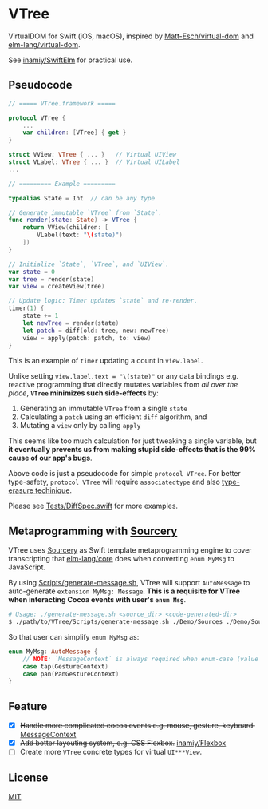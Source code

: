 # VTree

VirtualDOM for Swift (iOS, macOS), inspired by [Matt-Esch/virtual-dom](https://github.com/Matt-Esch/virtual-dom) and [elm-lang/virtual-dom](https://github.com/elm-lang/virtual-dom).

See [inamiy/SwiftElm](https://github.com/inamiy/SwiftElm) for practical use.

## Pseudocode

```swift
// ===== VTree.framework =====

protocol VTree {
    ...
    var children: [VTree] { get }
}

struct VView: VTree { ... }   // Virtual UIView
struct VLabel: VTree { ... }  // Virtual UILabel
...

// ========= Example =========

typealias State = Int  // can be any type

// Generate immutable `VTree` from `State`.
func render(state: State) -> VTree {
    return VView(children: [
        VLabel(text: "\(state)")
    ])
}

// Initialize `State`, `VTree`, and `UIView`.
var state = 0
var tree = render(state)
var view = createView(tree)

// Update logic: Timer updates `state` and re-render.
timer(1) {
    state += 1
    let newTree = render(state)
    let patch = diff(old: tree, new: newTree)
    view = apply(patch: patch, to: view)
}
```

This is an example of `timer` updating a count in `view.label`.

Unlike setting `view.label.text = "\(state)"` or any data bindings e.g. reactive programming that directly mutates variables from _all over the place_, **`VTree` minimizes such side-effects** by:

1. Generating an immutable `VTree` from a single `state`
2. Calculating a `patch` using an efficient `diff` algorithm, and 
3. Mutating a `view` only by calling `apply`

This seems like too much calculation for just tweaking a single variable, but **it eventually prevents us from making stupid side-effects that is the 99% cause of our app's bugs**.

Above code is just a pseudocode for simple `protocol VTree`.
For better type-safety, `protocol VTree` will require `associatedtype` and also [type-erasure techinique](https://realm.io/news/tryswift-gwendolyn-weston-type-erasure/).

Please see [Tests/DiffSpec.swift](Tests/DiffSpec.swift) for more examples.

## Metaprogramming with [Sourcery](https://github.com/krzysztofzablocki/Sourcery)

VTree uses [Sourcery](https://github.com/krzysztofzablocki/Sourcery) as Swift template metaprogramming engine to cover transcripting that [elm-lang/core](https://github.com/elm-lang/core) does when converting `enum MyMsg` to JavaScript.

By using [Scripts/generate-message.sh](Scripts/generate-message.sh), VTree will support `AutoMessage` to auto-generate `extension MyMsg: Message`. **This is a requisite for VTree when interacting Cocoa events with user's `enum Msg`**. 

```bash
# Usage: ./generate-message.sh <source_dir> <code-generated-dir>
$ ./path/to/VTree/Scripts/generate-message.sh ./Demo/Sources ./Demo/Sources/CodeGenerated/
```

So that user can simplify `enum MyMsg` as:

```swift
enum MyMsg: AutoMessage {
    // NOTE: `MessageContext` is always required when enum-case (value constructor) requires arguments.
    case tap(GestureContext)
    case pan(PanGestureContext)
}
```

## Feature

- [x] ~~Handle more complicated cocoa events e.g. mouse, gesture, keyboard.~~ [MessageContext](Sources/MessageContext.swift)
- [x] ~~Add better layouting system, e.g. CSS Flexbox.~~ [inamiy/Flexbox](https://github.com/inamiy/Flexbox)
- [ ] Create more `VTree` concrete types for virtual `UI***View`.

## License

[MIT](LICENSE)
